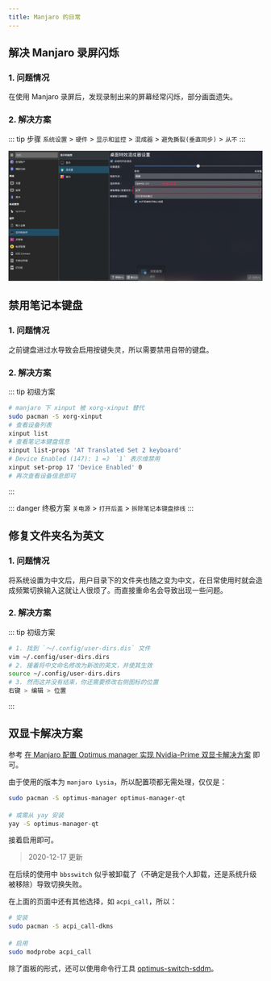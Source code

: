 ```yaml
---
title: Manjaro 的日常
---
```


## 解决 Manjaro 录屏闪烁

### 1. 问题情况

在使用 Manjaro 录屏后，发现录制出来的屏幕经常闪烁，部分画面遗失。

### 2. 解决方案

::: tip 步骤
`系统设置` > `硬件` > `显示和监控` > `混成器` > `避免撕裂(垂直同步)` > `从不`
:::

![录屏闪烁](/os/manjaro/screen-flashing-when-recording.png)



## 禁用笔记本键盘

### 1. 问题情况

之前键盘进过水导致会启用按键失灵，所以需要禁用自带的键盘。

### 2. 解决方案

::: tip 初级方案  
```bash
# manjaro 下 xinput 被 xorg-xinput 替代
sudo pacman -S xorg-xinput
# 查看设备列表
xinput list
# 查看笔记本键盘信息 
xinput list-props 'AT Translated Set 2 keyboard'
# Device Enabled (147): 1 =》 `1` 表示维禁用
xinput set-prop 17 'Device Enabled' 0
# 再次查看设备信息即可
```
:::

::: danger 终极方案
`关电源` > `打开后盖` > `拆除笔记本键盘排线`
:::



## 修复文件夹名为英文

### 1. 问题情况

将系统设置为中文后，用户目录下的文件夹也随之变为中文，在日常使用时就会造成频繁切换输入这就让人很烦了。而直接重命名会导致出现一些问题。

### 2. 解决方案

::: tip 初级方案  

```bash
# 1. 找到 `～/.config/user-dirs.dis` 文件
vim ~/.config/user-dirs.dirs 
# 2. 接着将中文命名修改为新改的英文，并使其生效
source ~/.config/user-dirs.dirs
# 3. 然而这并没有结束，你还需要修改右侧图标的位置
右键 > 编辑 > 位置
```

:::



## 双显卡解决方案

参考 [在 Manjaro 配置 Optimus manager 实现 Nvidia-Prime 双显卡解决方案](https://blog.kongjune.com/manjaro-prime/) 即可。

由于使用的版本为 `manjaro Lysia`，所以配置项都无需处理，仅仅是：

```bash
sudo pacman -S optimus-manager optimus-manager-qt

# 或需从 yay 安装
yay -S optimus-manager-qt
```

接着启用即可。

> 2020-12-17 更新

在后续的使用中 `bbsswitch` 似乎被卸载了（不确定是我个人卸载，还是系统升级被移除）导致切换失败。

在上面的页面中还有其他选择，如 `acpi_call`，所以：

```bash
# 安装
sudo pacman -S acpi_call-dkms

# 启用
sudo modprobe acpi_call
```

除了面板的形式，还可以使用命令行工具 [optimus-switch-sddm](https://github.com/dglt1/optimus-switch-sddm)。
